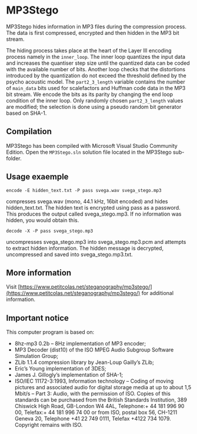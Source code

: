 # MP3Stego

MP3Stego hides information in MP3 files during the compression process. The data is first compressed, encrypted and then hidden in the MP3 bit stream.

The hiding process takes place at the heart of the Layer III encoding process namely in the `inner_loop`. The inner loop quantizes the input data and increases the quantiser step size until the quantized data can be coded with the available number of bits. Another loop checks that the distortions introduced by the quantization do not exceed the threshold defined by the psycho acoustic model. The `part2_3_length` variable contains the number of `main_data` bits used for scalefactors and Huffman code data in the MP3 bit stream. We encode the bits as its parity by changing the end loop condition of the inner loop. Only randomly chosen `part2_3_length` values are modified; the selection is done using a pseudo random bit generator based on SHA-1.

## Compilation

MP3Stego has been compiled with Microsoft Visual Studio Community Edition. Open the `MP3Stego.sln` solution file located in the MP3Stego sub-folder.


## Usage exaemple

`encode -E hidden_text.txt -P pass svega.wav svega_stego.mp3`

compresses svega.wav (mono, 44.1 kHz, 16bit encoded) and hides hidden_text.txt. The hidden text is encrypted using pass as a password. This produces the output called svega_stego.mp3. If no information was hidden, you would obtain this.

`decode -X -P pass svega_stego.mp3`

uncompresses svega_stego.mp3 into svega_stego.mp3.pcm and attempts to extract hidden information. The hidden message is decrypted, uncompressed and saved into svega_stego.mp3.txt.

## More information

Visit [https://www.petitcolas.net/steganography/mp3stego/](https://www.petitcolas.net/steganography/mp3stego/) for additional information.

## Important notice
This computer program is based on:

- 8hz-mp3 0.2b – 8Hz implementation of MP3 encoder;
- MP3 Decoder (dist10) of the ISO MPEG Audio Subgroup Software Simulation Group;
- ZLib 1.1.4 compression library by Jean-Loup Gailly’s ZLib;
- Eric’s Young implementation of 3DES;
- James J. Gillogly’s implementation of SHA-1;
- ISO/IEC 11172-3:1993, Information technology – Coding of moving pictures and associated audio for digital storage media at up to about 1,5 Mbit/s – Part 3: Audio, with the permission of ISO. Copies of this standards can be purchased from the British Standards Institution, 389 Chiswick High Road, GB-London W4 4AL, Telephone:+ 44 181 996 90 00, Telefax:+ 44 181 996 74 00 or from ISO, postal box 56, CH-1211 Geneva 20, Telephone +41 22 749 0111, Telefax +4122 734 1079. Copyright remains with ISO.